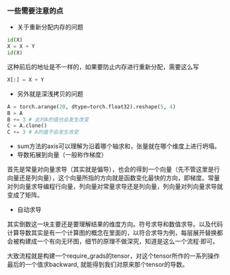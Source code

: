 ### 一些需要注意的点

* 关于重新分配内存的问题

```python
id(X)
X = X + Y 
id(X)
```

这种前后的地址是不一样的，如果要防止内存进行重新分配，需要这么写

```python
X[:] = X + Y
```

* 另外就是深浅拷贝的问题

```python
A = torch.arange(20, dtype=torch.float32).reshape(5, 4)
B = A	
B += 3 # 此时A的值也会发生改变
C = A.clone()
C += 3 # A的值不会发生改变
```

* sum方法的axis可以理解为沿着哪个轴求和，张量就在哪个维度上进行坍塌。
* 导数拓展到向量（一般称作梯度）

首先是常量对向量求导（其实就是偏导），也会的得到一个向量（先不管这里是行向量还是列向量），这个向量所指的方向就是函数变化最快的方向，即梯度。常量对列向量求导编程行向量，列向量对常量求导还是列向量，列向量对列向量求导就变成了矩阵。

* 自动求导

其实倒数这一块主要还是要理解结果的维度方向。符号求导和数值求导。以及代码计算导数其实是有一个计算图的概念在里面的，以符合求导为例，每层展开替换都会被构建成一个有向无环图，细节的原理不做深究，知道是这么一个流程·即可。

大致流程就是构建一个require_grads的tensor，对这个tensor所作的一系列操作最后的一个值求backward, 就能得到我们对原来那个tensor的导数。